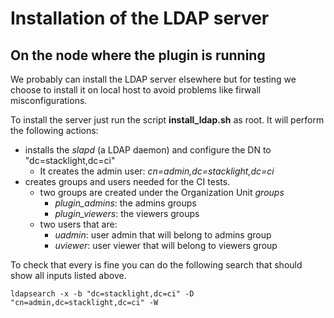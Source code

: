 # Installation of the LDAP server

## On the node where the plugin is running

We probably can install the LDAP server elsewhere but for testing we choose
to install it on local host to avoid problems like firwall misconfigurations.

To install the server just run the script **install_ldap.sh** as root. It will
perform the following actions:

- installs the *slapd* (a LDAP daemon) and configure the DN to "dc=stacklight,dc=ci"
  - It creates the admin user: *cn=admin,dc=stacklight,dc=ci*
- creates groups and users needed for the CI tests.
  - two groups are created under the Organization Unit *groups*
    - *plugin_admins*: the admins groups
    - *plugin_viewers*: the viewers groups
  - two users that are:
    - *uadmin*: user admin that will belong to admins group
    - *uviewer*: user viewer that will belong to viewers group

To check that every is fine you can do the following search that should show
all inputs listed above.
```
ldapsearch -x -b "dc=stacklight,dc=ci" -D "cn=admin,dc=stacklight,dc=ci" -W
```
